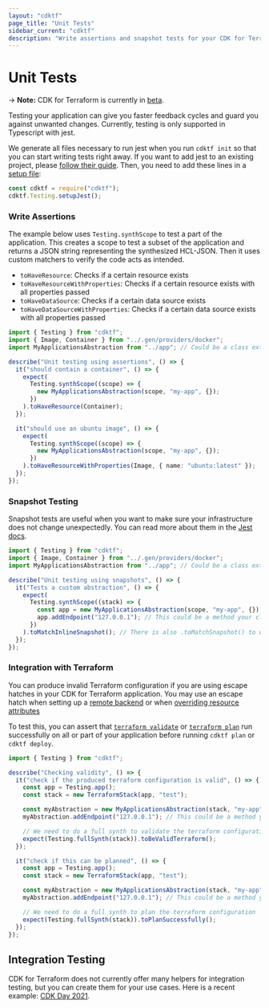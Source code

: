 ```yaml
---
layout: "cdktf"
page_title: "Unit Tests"
sidebar_current: "cdktf"
description: "Write assertions and snapshot tests for your CDK for Terraform application."
---
```


# Unit Tests

-> **Note:** CDK for Terraform is currently in [beta](/docs/cdktf/index.html#project-maturity-and-production-readiness).

Testing your application can give you faster feedback cycles and guard you against unwanted changes. Currently, testing is only supported in Typescript with jest.

We generate all files necessary to run jest when you run `cdktf init` so that you can start writing tests right away. If you want to add jest to an existing project, please [follow their guide](https://jestjs.io/docs/getting-started). Then, you need to add these lines in a [setup file](https://jestjs.io/docs/configuration#setupfiles-array):

```js
const cdktf = require("cdktf");
cdktf.Testing.setupJest();
```

### Write Assertions

The example below uses `Testing.synthScope` to test a part of the application. This creates a scope to test a subset of the application and returns a JSON string representing the synthesized HCL-JSON. Then it uses custom matchers to verify the code acts as intended.

- `toHaveResource`: Checks if a certain resource exists
- `toHaveResourceWithProperties`: Checks if a certain resource exists with all properties passed
- `toHaveDataSource`: Checks if a certain data source exists
- `toHaveDataSourceWithProperties`: Checks if a certain data source exists with all properties passed

```ts
import { Testing } from "cdktf";
import { Image, Container } from "../.gen/providers/docker";
import MyApplicationsAbstraction from "../app"; // Could be a class extending from cdktf.Resource

describe("Unit testing using assertions", () => {
  it("should contain a container", () => {
    expect(
      Testing.synthScope((scope) => {
        new MyApplicationsAbstraction(scope, "my-app", {});
      })
    ).toHaveResource(Container);
  });

  it("should use an ubuntu image", () => {
    expect(
      Testing.synthScope((scope) => {
        new MyApplicationsAbstraction(scope, "my-app", {});
      })
    ).toHaveResourceWithProperties(Image, { name: "ubuntu:latest" });
  });
});
```

### Snapshot Testing

Snapshot tests are useful when you want to make sure your infrastructure does not change unexpectedly. You can read more about them in the [Jest docs](https://jestjs.io/docs/snapshot-testing).

```ts
import { Testing } from "cdktf";
import { Image, Container } from "../.gen/providers/docker";
import MyApplicationsAbstraction from "../app"; // Could be a class extending from cdktf.Resource

describe("Unit testing using snapshots", () => {
  it("Tests a custom abstraction", () => {
    expect(
      Testing.synthScope((stack) => {
        const app = new MyApplicationsAbstraction(scope, "my-app", {});
        app.addEndpoint("127.0.0.1"); // This could be a method your class exposes
      })
    ).toMatchInlineSnapshot(); // There is also .toMatchSnapshot() to write the snapshot to a file
  });
});
```

### Integration with Terraform

You can produce invalid Terraform configuration if you are using escape hatches in your CDK for Terraform application. You may use an escape hatch when setting up a [remote backend](/docs/cdktf/concepts/remote-backends.html) or when [overriding resource attributes](/docs/cdktf/concepts/providers-and-resources.html#escape-hatch)

To test this, you can assert that [`terraform validate`](https://www.terraform.io/docs/cli/commands/validate.html) or [`terraform plan`](https://www.terraform.io/docs/cli/commands/plan.html) run successfully on all or part of your application before running `cdktf plan` or `cdktf deploy`.

```ts
import { Testing } from "cdktf";

describe("Checking validity", () => {
  it("check if the produced terraform configuration is valid", () => {
    const app = Testing.app();
    const stack = new TerraformStack(app, "test");

    const myAbstraction = new MyApplicationsAbstraction(stack, "my-app", {});
    myAbstraction.addEndpoint("127.0.0.1"); // This could be a method your class exposes

    // We need to do a full synth to validate the terraform configuration
    expect(Testing.fullSynth(stack)).toBeValidTerraform();
  });

  it("check if this can be planned", () => {
    const app = Testing.app();
    const stack = new TerraformStack(app, "test");

    const myAbstraction = new MyApplicationsAbstraction(stack, "my-app", {});
    myAbstraction.addEndpoint("127.0.0.1"); // This could be a method your class exposes

    // We need to do a full synth to plan the terraform configuration
    expect(Testing.fullSynth(stack)).toPlanSuccessfully();
  });
});
```

## Integration Testing

CDK for Terraform does not currently offer many helpers for integration testing, but you can create them for your use cases. Here is a recent example: [CDK Day 2021](https://github.com/ansgarm/talk-cdkday-2021/tree/master/test).
